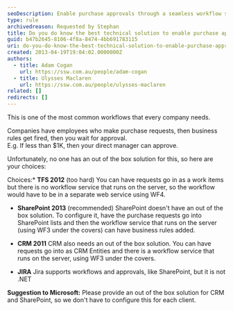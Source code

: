 ```yaml
---
seoDescription: Enable purchase approvals through a seamless workflow solution that integrates with existing systems, such as SharePoint or CRM, for efficient and automated business processes.
type: rule
archivedreason: Requested by Stephan
title: Do you do know the best technical solution to enable purchase approvals?
guid: b47b2645-8106-4f8a-8474-4bb691783115
uri: do-you-do-know-the-best-technical-solution-to-enable-purchase-approvals
created: 2013-04-19T19:04:02.0000000Z
authors:
  - title: Adam Cogan
    url: https://ssw.com.au/people/adam-cogan
  - title: Ulysses Maclaren
    url: https://ssw.com.au/people/ulysses-maclaren
related: []
redirects: []
---
```


This is one of the most common workflows that every company needs.

Companies have employees who make purchase requests, then business rules get fired, then you wait for approval.  
E.g. If less than $1K, then your direct manager can approve.

Unfortunately, no one has an out of the box solution for this, so here are your choices:

<!--endintro-->

Choices:\* **TFS 2012** (too hard)
You can have requests go in as a work items but there is no workflow service that runs on the server, so the workflow would have to be in a separate web service using WF4.

- **SharePoint 2013** (recommended)
  SharePoint doesn't have an out of the box solution. To configure it, have the purchase requests go into SharePoint lists and then the workflow service that runs on the server (using WF3 under the covers) can have business rules added.

- **CRM 2011**
  CRM also needs an out of the box solution. You can have requests go into as CRM Entities and there is a workflow service that runs on the server, using WF3 under the covers.

- **JIRA**
  Jira supports workflows and approvals, like SharePoint, but it is not .NET

**Suggestion to Microsoft:** Please provide an out of the box solution for CRM and SharePoint, so we don't have to configure this for each client.
